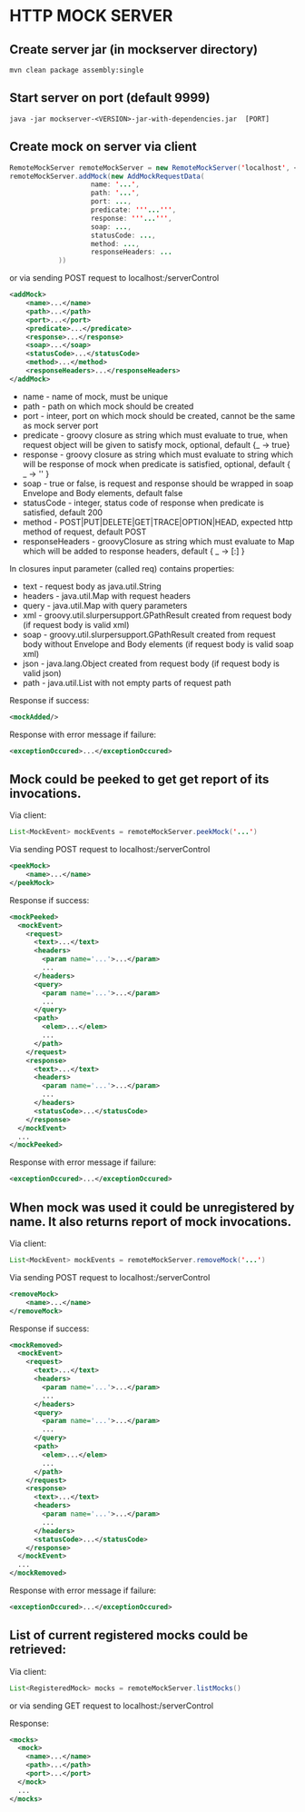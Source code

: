 # HTTP MOCK SERVER

## Create server jar (in mockserver directory)

```
mvn clean package assembly:single
```

## Start server on port (default 9999)

```
java -jar mockserver-<VERSION>-jar-with-dependencies.jar  [PORT]
```

## Create mock on server via client

```java
RemoteMockServer remoteMockServer = new RemoteMockServer('localhost', <PORT>)
remoteMockServer.addMock(new AddMockRequestData(
                    name: '...',
                    path: '...',
                    port: ...,
                    predicate: '''...''',
                    response: '''...''',
                    soap: ...,
                    statusCode: ...,
                    method: ...,
                    responseHeaders: ...
            ))
```
  
or via sending POST request to localhost:<PORT>/serverControl


```xml
<addMock>
    <name>...</name>
    <path>...</path>
    <port>...</port>
    <predicate>...</predicate>
    <response>...</response>
    <soap>...</soap>
    <statusCode>...</statusCode>
    <method>...</method>
    <responseHeaders>...</responseHeaders>
</addMock>
```

* name - name of mock, must be unique
* path - path on which mock should be created
* port - inteer, port on which mock should be created, cannot be the same as mock server port
* predicate - groovy closure as string which must evaluate to true, when request object will be given to satisfy mock, optional, default {_ -> true}
* response - groovy closure as string which must evaluate to string which will be response of mock when predicate is satisfied, optional, default { _ -> '' }
* soap - true or false, is request and response should be wrapped in soap Envelope and Body elements, default false
* statusCode - integer, status code of response when predicate is satisfied, default 200
* method - POST|PUT|DELETE|GET|TRACE|OPTION|HEAD, expected http method of request, default POST
* responseHeaders - groovyClosure as string which must evaluate to Map which will be added to response headers, default { _ -> [:] }

In closures input parameter (called req) contains properties:


* text - request body as java.util.String
* headers - java.util.Map with request headers
* query - java.util.Map with query parameters
* xml - groovy.util.slurpersupport.GPathResult created from request body (if request body is valid xml)
* soap - groovy.util.slurpersupport.GPathResult created from request body without Envelope and Body elements (if request body is valid soap xml)
* json - java.lang.Object created from request body (if request body is valid json)
* path - java.util.List<String> with not empty parts of request path 

Response if success:

```xml
<mockAdded/>
```

Response with error message if failure:

```xml
<exceptionOccured>...</exceptionOccured>
```

## Mock could be peeked to get get report of its invocations.
Via client:

```java
List<MockEvent> mockEvents = remoteMockServer.peekMock('...')
```

Via sending POST request to localhost:<PORT>/serverControl

```xml
<peekMock>
    <name>...</name>
</peekMock>
```

Response if success:

```xml
<mockPeeked>
  <mockEvent>
    <request>
      <text>...</text>
      <headers>
        <param name='...'>...</param>
        ...
      </headers>
      <query>
        <param name='...'>...</param>
        ...
      </query>
      <path>
        <elem>...</elem>
        ...
      </path>
    </request>
    <response>
      <text>...</text>
      <headers>
        <param name='...'>...</param>
        ...
      </headers>
      <statusCode>...</statusCode>
    </response>
  </mockEvent>
  ...
</mockPeeked>
```

Response with error message if failure:

```xml
<exceptionOccured>...</exceptionOccured>
```

## When mock was used it could be unregistered by name. It also returns report of mock invocations.
Via client:

```java
List<MockEvent> mockEvents = remoteMockServer.removeMock('...')
```

Via sending POST request to localhost:<PORT>/serverControl

```xml
<removeMock>
    <name>...</name>
</removeMock>
```

Response if success:

```xml
<mockRemoved>
  <mockEvent>
    <request>
      <text>...</text>
      <headers>
        <param name='...'>...</param>
        ...
      </headers>
      <query>
        <param name='...'>...</param>
        ...
      </query>
      <path>
        <elem>...</elem>
        ...
      </path>
    </request>
    <response>
      <text>...</text>
      <headers>
        <param name='...'>...</param>
        ...
      </headers>
      <statusCode>...</statusCode>
    </response>
  </mockEvent>
  ...
</mockRemoved>
```

Response with error message if failure:

```xml
<exceptionOccured>...</exceptionOccured>
```


## List of current registered mocks could be retrieved:
Via client:

```java
List<RegisteredMock> mocks = remoteMockServer.listMocks()
```

or via sending GET request to localhost:<PORT>/serverControl

Response:

```xml
<mocks>
  <mock>
    <name>...</name>
    <path>...</path>
    <port>...</port>
  </mock>
  ...
</mocks>
```
